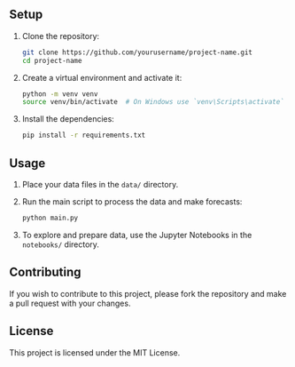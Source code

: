 ## Setup

1. Clone the repository:

   ```sh
   git clone https://github.com/yourusername/project-name.git
   cd project-name
   ```

2. Create a virtual environment and activate it:

   ```sh
   python -m venv venv
   source venv/bin/activate  # On Windows use `venv\Scripts\activate`
   ```

3. Install the dependencies:
   ```sh
   pip install -r requirements.txt
   ```

## Usage

1. Place your data files in the `data/` directory.
2. Run the main script to process the data and make forecasts:

   ```sh
   python main.py
   ```

3. To explore and prepare data, use the Jupyter Notebooks in the `notebooks/` directory.

## Contributing

If you wish to contribute to this project, please fork the repository and make a pull request with your changes.

## License

This project is licensed under the MIT License.
